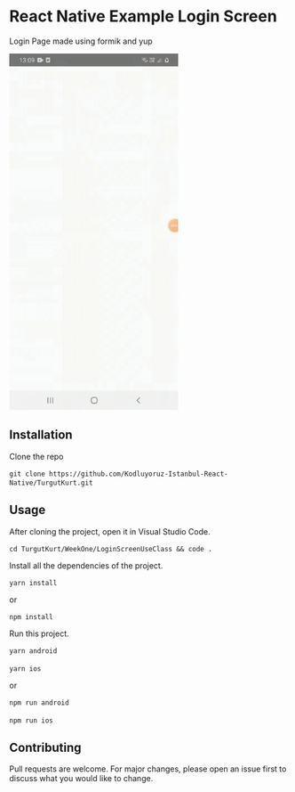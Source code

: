 # React Native Example Login Screen

Login Page made using formik and yup

![Lorem Picsum](./src/assets/gif/weektwo.gif)

## Installation

Clone the repo

```
git clone https://github.com/Kodluyoruz-Istanbul-React-Native/TurgutKurt.git
```

## Usage

After cloning the project, open it in Visual Studio Code.

```
cd TurgutKurt/WeekOne/LoginScreenUseClass && code .
```

Install all the dependencies of the project.

```
yarn install
```

or

```
npm install
```

Run this project.

```
yarn android

yarn ios
```

or

```
npm run android

npm run ios
```

## Contributing

Pull requests are welcome. For major changes, please open an issue first to discuss what you would like to change.
